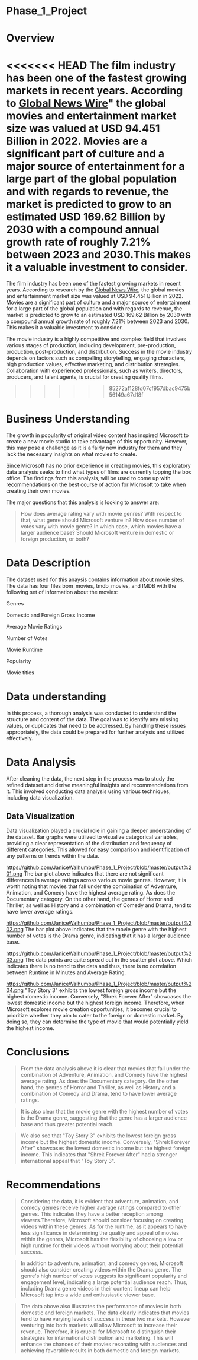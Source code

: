 # Phase_1_Project
# Overview
<<<<<<< HEAD
The film industry has been one of the fastest growing markets in recent years. According to [Global News Wire](https://www.globenewswire.com/news-release/2022/03/08/2398616/0/en/Film-And-Video-Global-Market-Report-2022.html)" the global movies and entertainment market size was valued at USD 94.451 Billion in 2022. Movies are a significant part of culture and a major source of entertainment for a large part of the global population and with regards to revenue, the market is predicted to grow to an estimated USD 169.62 Billion by 2030 with a compound annual growth rate of roughly 7.21% between 2023 and 2030.This makes it a valuable investment to consider.
=======
The film industry has been one of the fastest growing markets in recent years. According to research by the [Global News Wire](https://www.globenewswire.com/news-release/2022/03/08/2398616/0/en/Film-And-Video-Global-Market-Report-2022.html), the global movies and entertainment market size was valued at USD 94.451 Billion in 2022. Movies are a significant part of culture and a major source of entertainment for a large part of the global population and with regards to revenue, the market is predicted to grow to an estimated USD 169.62 Billion by 2030 with a compound annual growth rate of roughly 7.21% between 2023 and 2030. This makes it a valuable investment to consider.

The movie industry is a highly competitive and complex field that involves various stages of production, including development, pre-production, production, post-production, and distribution. Success in the movie industry depends on factors such as compelling storytelling, engaging characters, high production values, effective marketing, and distribution strategies. Collaboration with experienced professionals, such as writers, directors, producers, and talent agents, is crucial for creating quality films.
>>>>>>> 85272af128fd07cf957dbac9475b56149a67d18f

# Business Understanding
The growth in popularity of original video content has inspired Microsoft to create a new movie studio to take advantage of this opportunity. However, this may pose a challenge as it is a fairly new industry for them and they lack the necessary insights on what movies to create.

Since Microsoft has no prior experience in creating movies, this exploratory data analysis seeks to find what types of films are currently topping the box office. The findings from this analysis, will be used to come up with recommendations on the best course of action for Microsoft to take when creating their own movies.

The major questions that this analysis is looking to answer are:
>How does average rating vary with movie genres? With respect to that, what genre should Microsoft venture in?
>How does number of votes vary with movie genre? In which case, which movies have a larger audience base?
>Should Microsoft venture in domestic or foreign production, or both?

# Data Description
The dataset used for this anaysis contains information about movie sites. The data has four files bom_movies, tmdb_movies, and IMDB with the following set of information about the movies:


Genres

Domestic and Foreign Gross Income

Average Movie Ratings

Number of Votes

Movie Runtime

Popularity

Movie titles

# Data understanding
In this process, a thorough analysis was conducted to understand the structure and content of the data. The goal was to identify any missing values, or duplicates that need to be addressed. By handling these issues appropriately, the data could be prepared for further analysis and utilized effectively.


# Data Analysis
After cleaning the data, the next step in the process was to study the refined dataset and derive meaningful insights and recommendations from it. This involved conducting data analysis using various techniques, including data visualization.

## Data Visualization
Data visualization played a crucial role in gaining a deeper understanding of the dataset. Bar graphs were utilized to visualize categorical variables, providing a clear representation of the distribution and frequency of different categories. This allowed for easy comparison and identification of any patterns or trends within the data.

https://github.com/JaniceWaihumbu/Phase_1_Project/blob/master/output%201.png
The bar plot above indicates that there are not significant differences in average ratings across various movie genres. However, it is worth noting that movies that fall under the combination of Adventure, Animation, and Comedy have the highest average rating. As does the Documentary category. On the other hand, the genres of Horror and Thriller, as well as History and a combination of Comedy and Drama, tend to have lower average ratings.

https://github.com/JaniceWaihumbu/Phase_1_Project/blob/master/output%202.png
The bar plot above indicates that the movie genre with the highest number of votes is the Drama genre, indicating that it has a larger audience base.

https://github.com/JaniceWaihumbu/Phase_1_Project/blob/master/output%203.png
The data points are quite spread out in the scatter plot above. Which indicates there is no trend to the data and thus, there is no correlation between Runtime in Minutes and Average Rating.

https://github.com/JaniceWaihumbu/Phase_1_Project/blob/master/output%204.png
"Toy Story 3" exhibits the lowest foreign gross income but the highest domestic income. Conversely, "Shrek Forever After" showcases the lowest domestic income but the highest foreign income. Therefore, when Microsoft explores movie creation opportunities, it becomes crucial to prioritize whether they aim to cater to the foreign or domestic market. By doing so, they can determine the type of movie that would potentially yield the highest income.

# Conclusions
>From the data analysis above it is clear that movies that fall under the combination of Adventure, Animation, and Comedy have the highest average rating. As does the Documentary category. On the other hand, the genres of Horror and Thriller, as well as History and a combination of Comedy and Drama, tend to have lower average ratings.

>It is also clear that the movie genre with the highest number of votes is the Drama genre, suggesting that the genre has a larger audience base and thus greater potential reach.

>We also see that "Toy Story 3" exhibits the lowest foreign gross income but the highest domestic income. Conversely, "Shrek Forever After" showcases the lowest domestic income but the highest foreign income. This indicates that "Shrek Forever After" had a stronger international appeal that "Toy Story 3".

# Recommendations
>Considering the data, it is evident that adventure, animation, and comedy genres receive higher average ratings compared to other genres. This indicates they have a better reception among viewers.Therefore, Microsoft should consider focusing on creating videos within these genres. As for the runtime, as it appears to have less significance in determining the quality and appeal of movies within the genres, Microsoft has the flexibility of choosing a low or high runtime for their videos without worrying about their potential success.

>In addition to adventure, animation, and comedy genres, Microsoft should also consider creating videos within the Drama genre. The genre's high number of votes suggests its significant popularity and engagement level, indicating a large potential audience reach. Thus, including Drama genre videos in their content lineup can help Microsoft tap into a wide and enthusiastic viewer base.

>The data above also illustrates the performance of movies in both domestic and foreign markets. The data clearly indicates that movies tend to have varying levels of success in these two markets. However venturing into both markets will allow Microsoft to increase their revenue. Therefore, it is crucial for Microsoft to distinguish their strategies for international distribution and marketing. This will enhance the chances of their movies resonating with audiences and achieving favorable results in both domestic and foreign markets.


